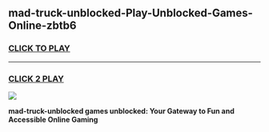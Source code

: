 
## mad-truck-unblocked-Play-Unblocked-Games-Online-zbtb6
<h3>
<a href="https://premium76.site?title=mad-truck-unblocked&ref=25A">CLICK TO PLAY</a></h3>
<hr>

<h3>
<a href="https://premium76.site?title=mad-truck-unblocked&ref=25A">CLICK 2 PLAY</a>
  
</h3>

<a href="https://premium76.site?title=mad-truck-unblocked&ref=25A"><img src="https://clearcache.store/games.png"></a>


**mad-truck-unblocked games unblocked: Your Gateway to Fun and Accessible Online Gaming**
